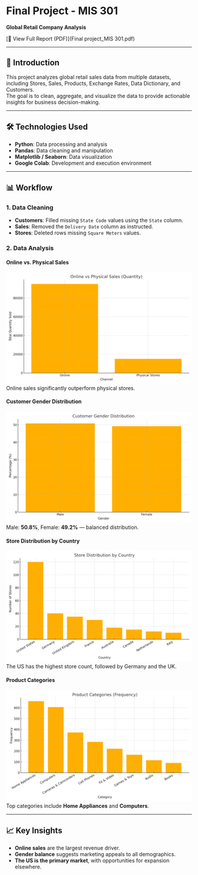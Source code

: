 # Final Project - MIS 301  
**Global Retail Company Analysis**  

[📄 View Full Report (PDF)](Final project_MIS 301.pdf)

---

## 📌 Introduction
This project analyzes global retail sales data from multiple datasets, including Stores, Sales, Products, Exchange Rates, Data Dictionary, and Customers.  
The goal is to clean, aggregate, and visualize the data to provide actionable insights for business decision-making.

---

## 🛠 Technologies Used
- **Python**: Data processing and analysis
- **Pandas**: Data cleaning and manipulation
- **Matplotlib / Seaborn**: Data visualization
- **Google Colab**: Development and execution environment

---

## 📊 Workflow

### 1. Data Cleaning
- **Customers**: Filled missing `State Code` values using the `State` column.
- **Sales**: Removed the `Delivery Date` column as instructed.
- **Stores**: Deleted rows missing `Square Meters` values.

### 2. Data Analysis
#### Online vs. Physical Sales
![Online vs Physical Sales](online_vs_physical.png)  
Online sales significantly outperform physical stores.

#### Customer Gender Distribution
![Gender Distribution](gender_distribution.png)  
Male: **50.8%**, Female: **49.2%** — balanced distribution.

#### Store Distribution by Country
![Store Distribution](store_distribution.png)  
The US has the highest store count, followed by Germany and the UK.

#### Product Categories
![Product Categories](product_categories.png)  
Top categories include **Home Appliances** and **Computers**.

---

## 📈 Key Insights
- **Online sales** are the largest revenue driver.
- **Gender balance** suggests marketing appeals to all demographics.
- **The US is the primary market**, with opportunities for expansion elsewhere.

